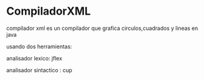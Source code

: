 # CompiladorXML
compilador xml es un compilador que grafica circulos,cuadrados y lineas en java

usando dos herramientas:

analisador lexico: jflex

analisador sintactico : cup
